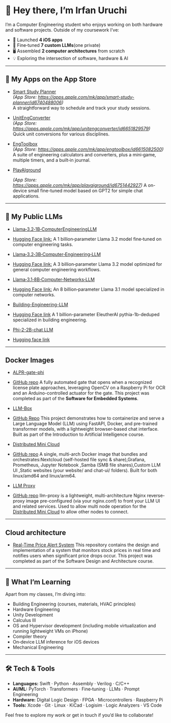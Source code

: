 # 👋 Hey there, I’m Irfan Uruchi

I’m a Computer Engineering student who enjoys working on both hardware and software projects. Outside of my coursework I’ve:

- 📱 Launched **4 iOS apps**  
- 🤖 Fine‑tuned **7 custom LLMs**(one private)
-  🖥️ Assembled **2 computer architectures** from scratch  
- 💡 Exploring the intersection of software, hardware & AI

---

## 📱 My Apps on the App Store

- [Smart Study Planner](https://github.com/IrfanUruchi/Smart-Study-Planner)  
  _(App Store: https://apps.apple.com/mk/app/smart-study-planner/id6740488006)_  
  A straightforward way to schedule and track your study sessions.

- [UnitEngConverter](https://github.com/IrfanUruchi/UnitEngConverter)  
  _(App Store: https://apps.apple.com/mk/app/unitengconverter/id6651829579)_  
  Quick unit conversions for various disciplines.

- [EngToolbox](https://github.com/IrfanUruchi/EngToolbox)  
  _(App Store: https://apps.apple.com/mk/app/engtoolbox/id6615082500)_  
    A suite of engineering calculators and converters, plus a mini‑game, multiple timers, and a built‑in journal.

- [PlayAIground](https://github.com/IrfanUruchi/PlayAIground)
  
  _(App Store: https://apps.apple.com/mk/app/playaiground/id6751442927)_
  A on-device small fine-tuned model based on GPT2 for simple chat applications.

---

## 🤖 My Public LLMs

- [Llama‑3.2‑1B‑ComputerEngineeringLLM](https://github.com/IrfanUruchi/Llama-3.2-1B-ComputerEngineeringLLM)
- [Hugging Face link:](https://huggingface.co/Irfanuruchi/Llama-3.2-1B-Computer-Engineering-LLM)
  A 1 billion‑parameter Llama 3.2 model fine‑tuned on computer engineering tasks.

- [Llama‑3.2‑3B‑Computer‑Engineering‑LLM](https://github.com/IrfanUruchi/Llama-3.2-3B-Computer-Engineering-LLM)
- [Hugging Face link:](https://huggingface.co/Irfanuruchi/Llama-3.2-3B-Computer-Engineering-LLM)
  A 3 billion‑parameter Llama 3.2 model optimized for general computer engineering workflows.

- [Llama‑3.1‑8B‑Computer‑Networks‑LLM](https://github.com/IrfanUruchi/Llama-3.1-8B-Computer-Networks-LLM)
- [Hugging Face link:](https://huggingface.co/Irfanuruchi/Llama-3.1-8B-Computer-Networks-LLM)
  An 8 billion‑parameter Llama 3.1 model specialized in computer networks.

- [Building-Engineering-LLM](https://github.com/IrfanUruchi/1B-building-engineering-llm)
- [Hugging Face link](https://huggingface.co/Irfanuruchi/1B-building-engineering-llm)
  A 1 billion-parameter  EleutherAI pythia-1b-deduped specialized in building engineering.

- [Phi-2-2B-chat LLM](https://github.com/IrfanUruchi/phi-2-chat)
- [Hugging face link](https://huggingface.co/Irfanuruchi/phi-2-chat)


---

## Docker Images

- [ALPR-gate-phi](https://hub.docker.com/r/irfanuruchi/alpr-gate-pi)
- [GitHub repo](https://github.com/IrfanUruchi/automated-license-plate-gate-control)
  A fully automated gate that opens when a recognized license plate approaches, leveraging OpenCV on a Raspberry Pi for OCR and an Arduino-controlled actuator for the gate. This project was completed as part of the **Software for Embedded Systems**.

- [LLM-Box](https://github.com/IrfanUruchi/llm-docker-app)
- [GitHub Repo](https://github.com/IrfanUruchi/llm-docker-app)
This project demonstrates how to containerize and serve a Large Language Model (LLM) using FastAPI, Docker, and pre-trained transformer models, with a lightweight browser-based chat interface. Built as part of the Introduction to Artificial Intelligence course.  

- [Distributed Mini Cloud](https://hub.docker.com/r/irfanuruchi/distributed-edge-mini-cloud)
- [GitHub repo](https://github.com/IrfanUruchi/Distributed-edge-mini-cloud-Docker)
  A single, multi-arch Docker image that bundles and orchestrates:Nextcloud (self-hosted file sync & share),Grafana, Prometheus, Jupyter Notebook ,Samba (SMB file shares),Custom LLM UI ,Static websites (your website/ and chat-ui/ folders). Built for both linux/amd64 and linux/arm64.

- [LLM Proxy](https://hub.docker.com/r/irfanuruchi/llm-proxy)
- [GitHub repo](https://github.com/IrfanUruchi/Edge-Distributed-Mini-Cloud-System)
  llm-proxy is a lightweight, multi-architecture Nginx reverse-proxy image pre-configured (via your nginx.conf) to front your LLM UI and related services. Used to allow multi node operation for the [Distributed Mini Cloud](https://github.com/IrfanUruchi/Edge-Distributed-Mini-Cloud-System) to allow other nodes to connect.


---

## Cloud architecture

- [Real-Time Price Alert System](https://github.com/IrfanUruchi/realtime-price-alert-system)
 This repository contains the design and implementation of a system that monitors stock prices in real time and notifies users when significant price drops occur.
This project was completed as part of the Software Design and Architecture course.

---

## 🧠 What I’m Learning

Apart from my classes, I’m diving into:

- Building Engineering (courses, materials, HVAC principles)
- Hardware Engineering
- Unity Development 
- Calculus III
- OS and Hypervisor development (including mobile virtualization and running lightweight VMs on iPhone)  
- Compiler theory
- On‑device LLM inference for iOS devices
- Mechanical Engineering

---


## 🛠️ Tech & Tools

- **Languages:** Swift · Python · Assembly · Verilog · C/C++   
- **AI/ML:** PyTorch · Transformers · Fine‑tuning · LLMs · Prompt Engineering  
- **Hardware:** Digital Logic Design · FPGA · Microcontrollers · Raspberry Pi  
- **Tools:** Xcode · Git · Linux · KiCad · Logisim · Logic Analyzers · VS Code

Feel free to explore my work or get in touch if you’d like to collaborate!
